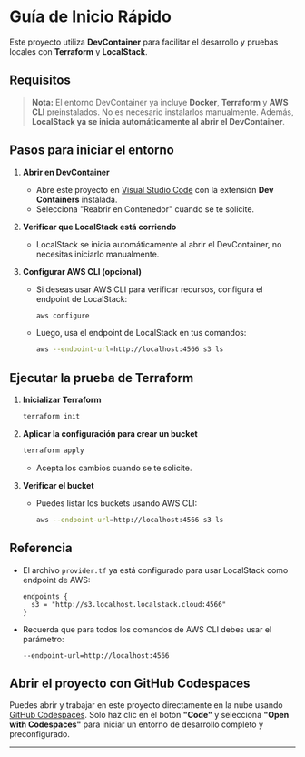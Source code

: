 # Guía de Inicio Rápido

Este proyecto utiliza **DevContainer** para facilitar el desarrollo y pruebas locales con **Terraform** y **LocalStack**.

## Requisitos

> **Nota:** El entorno DevContainer ya incluye **Docker**, **Terraform** y **AWS CLI** preinstalados. No es necesario instalarlos manualmente.
> Además, **LocalStack ya se inicia automáticamente al abrir el DevContainer**.

## Pasos para iniciar el entorno

1. **Abrir en DevContainer**
   - Abre este proyecto en [Visual Studio Code](https://code.visualstudio.com/) con la extensión **Dev Containers** instalada.
   - Selecciona "Reabrir en Contenedor" cuando se te solicite.

2. **Verificar que LocalStack está corriendo**
   - LocalStack se inicia automáticamente al abrir el DevContainer, no necesitas iniciarlo manualmente.

3. **Configurar AWS CLI (opcional)**
   - Si deseas usar AWS CLI para verificar recursos, configura el endpoint de LocalStack:
     ```sh
     aws configure
     ```
   - Luego, usa el endpoint de LocalStack en tus comandos:
     ```sh
     aws --endpoint-url=http://localhost:4566 s3 ls
     ```

## Ejecutar la prueba de Terraform

1. **Inicializar Terraform**
   ```sh
   terraform init
   ```

2. **Aplicar la configuración para crear un bucket**
   ```sh
   terraform apply
   ```
   - Acepta los cambios cuando se te solicite.

3. **Verificar el bucket**
   - Puedes listar los buckets usando AWS CLI:
     ```sh
     aws --endpoint-url=http://localhost:4566 s3 ls
     ```

## Referencia

- El archivo `provider.tf` ya está configurado para usar LocalStack como endpoint de AWS:
  ```
  endpoints {
    s3 = "http://s3.localhost.localstack.cloud:4566"
  }
  ```
- Recuerda que para todos los comandos de AWS CLI debes usar el parámetro:
  ```
  --endpoint-url=http://localhost:4566
  ```

## Abrir el proyecto con GitHub Codespaces

Puedes abrir y trabajar en este proyecto directamente en la nube usando [GitHub Codespaces](https://github.com/features/codespaces). Solo haz clic en el botón **"Code"** y selecciona **"Open with Codespaces"** para iniciar un entorno de desarrollo completo y preconfigurado.

---
